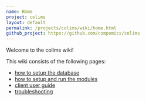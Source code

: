 ```yaml
---
name: Home
project: colims
layout: default
permalink: /projects/colims/wiki/home.html
github_project: https://github.com/compomics/colims
---
```


Welcome to the colims wiki!

This wiki consists of the following pages:

  * [how to setup the database](/projects/colims/wiki/databaserequirementsandsetup.html)
  * [how to setup and run the modules](/projects/colims/wiki/modulesconfiguration.html)
  * [client user guide](/projects/colims/wiki/manual.html)
  * [troubleshooting](/projects/colims/wiki/troubleshooting.html)
